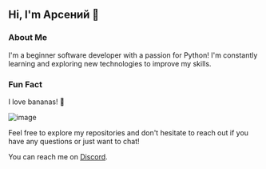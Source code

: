 ## Hi, I'm Арсений 👋

### About Me

I'm a beginner software developer with a passion for Python! I'm constantly learning and exploring new technologies to improve my skills.

### Fun Fact

I love bananas! 🍌

![image](https://github.com/user-attachments/assets/d4b4e1b2-b78c-42dc-b7c2-308d4569f490)

Feel free to explore my repositories and don't hesitate to reach out if you have any questions or just want to chat!

You can reach me on [Discord](https://discordapp.com/users/528481408319094784).

<!--
More information will be added in the future!
-->
